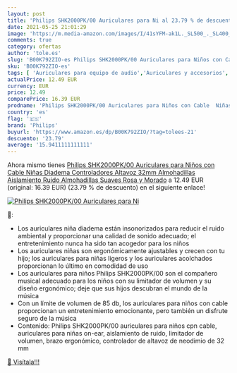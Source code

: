 ```yaml
---
layout: post
title: 'Philips SHK2000PK/00 Auriculares para Ni al 23.79 % de descuento'
date: 2021-05-25 21:01:29
image: 'https://m.media-amazon.com/images/I/41sYFM-ak1L._SL500_._SL400_.jpg'
comments: true
category: ofertas
author: 'tole.es'
slug: 'B00K792ZIO-es Philips SHK2000PK/00 Auriculares para Niños con Cable...'
sku: 'B00K792ZIO-es'
tags: [ 'Auriculares para equipo de audio','Auriculares y accesorios','Electrónica','altavoz','auriculares','philips', ]
actualPrice: 12.49 EUR
currency: EUR
price: 12.49
comparePrice: 16.39 EUR
prodname: 'Philips SHK2000PK/00 Auriculares para Niños con Cable  Niñas Diadema  Controladores Altavoz 32mm  Almohadillas Aislamiento Ruido  Almohadillas Suaves  Rosa y Morado'
country: 'es'
flag: '🇪🇸'
brand: 'Philips'
buyurl: 'https://www.amazon.es/dp/B00K792ZIO/?tag=tolees-21'
descuento: '23.79'
average: '15.9411111111111'
---
```


Ahora mismo tienes [Philips SHK2000PK/00 Auriculares para Niños con Cable  Niñas Diadema  Controladores Altavoz 32mm  Almohadillas Aislamiento Ruido  Almohadillas Suaves  Rosa y Morado](https://www.amazon.es/dp/B00K792ZIO/?tag=tolees-21) a 12.49 EUR (original: 16.39 EUR) (23.79 %  de descuento) en el siguiente enlace!

[![Philips SHK2000PK/00 Auriculares para Ni](https://m.media-amazon.com/images/I/41sYFM-ak1L._SL500_._SL400_.jpg)](https://www.amazon.es/dp/B00K792ZIO/?tag=tolees-21)

🔎:

- Los auriculares niña diadema están insonorizados para reducir el ruido ambiental y proporcionar una calidad de sonido adecuado; el entretenimiento nunca ha sido tan acogedor para los niños
- Los auriculares niñas son ergonómicamente ajustables y crecen con tu hijo; los auriculares para niñas ligeros y los auriculares acolchados proporcionan lo último en comodidad de uso
- Los auriculares para niños Philips SHK2000PK/00 son el compañero musical adecuado para los niños con su limitador de volumen y su diseño ergonómico; deje que sus hijos descubran el mundo de la música
- Con un límite de volumen de 85 db, los auriculares para niños con cable proporcionan un entretenimiento emocionante, pero también un disfrute seguro de la música
- Contenido: Philips SHK2000PK/00 auriculares para niños cpn cable, auriculares para niñas on-ear, aislamiento de ruido, limitador de volumen, brazo ergonómico, controlador de altavoz de neodimio de 32 mm

[🛒 Visítala!!!](https://www.amazon.es/dp/B00K792ZIO/?tag=tolees-21)
